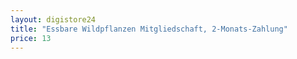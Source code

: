 ```yaml
---
layout: digistore24
title: "Essbare Wildpflanzen Mitgliedschaft, 2-Monats-Zahlung"
price: 13
---
```

